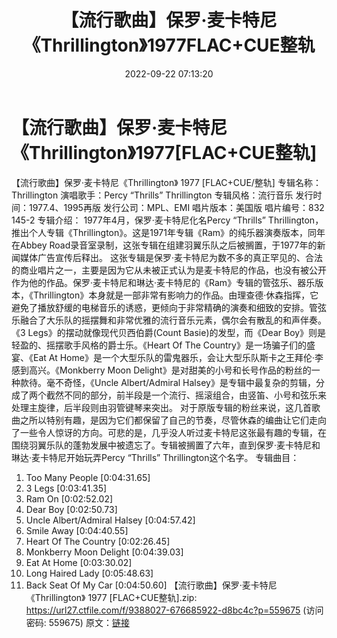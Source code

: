 ﻿---
title: 【流行歌曲】保罗·麦卡特尼《Thrillington》1977FLAC+CUE整轨
date: 2022-09-22 07:13:20
categories: 外语音乐
tags: 外语音乐
---
# 【流行歌曲】保罗·麦卡特尼《Thrillington》1977[FLAC+CUE整轨]

【流行歌曲】保罗·麦卡特尼《Thrillington》 1977 [FLAC+CUE/整轨]
专辑名称：Thrillington
演唱歌手：Percy “Thrills” Thrillington
专辑风格：流行音乐
发行时间：1977.4、1995再版
发行公司：MPL、EMI
唱片版本：美国版
唱片编号：832 145-2
专辑介绍：
1977年4月，保罗·麦卡特尼化名Percy “Thrills”
Thrillington，推出个人专辑《Thrillington》。这是1971年专辑《Ram》的纯乐器演奏版本，同年在Abbey
Road录音室录制，这张专辑在组建羽翼乐队之后被搁置，于1977年的新闻媒体广告宣传后释出。
这张专辑是保罗·麦卡特尼为数不多的真正罕见的、合法的商业唱片之一，主要是因为它从未被正式认为是麦卡特尼的作品，也没有被公开作为他的作品。保罗·麦卡特尼和琳达·麦卡特尼的《Ram》专辑的管弦乐、器乐版本，《Thrillington》本身就是一部非常有影响力的作品。由理查德·休森指挥，它避免了播放舒缓的电梯音乐的诱惑，更倾向于非常精确的演奏和细致的安排。管弦乐融合了大乐队的摇摆舞和非常优雅的流行音乐元素，偶尔会有散乱的和声伴奏。
《3 Legs》的摆动就像现代贝西伯爵(Count Basie)的发型，而《Dear
Boy》则是轻盈的、摇摆歌手风格的爵士乐。《Heart Of The Country》是一场骗子们的盛宴、《Eat At
Home》是一个大型乐队的雷鬼器乐，会让大型乐队斯卡之王拜伦·李感到高兴。《Monkberry Moon
Delight》是对甜美的小号和长号作品的粉丝的一种款待。毫不奇怪，《Uncle Albert/Admiral
Halsey》是专辑中最复杂的剪辑，分成了两个截然不同的部分，前半段是一个流行、摇滚组合，由竖笛、小号和弦乐来处理主旋律，后半段则由羽管键琴来突出。
对于原版专辑的粉丝来说，这几首歌曲之所以特别有趣，是因为它们都保留了自己的节奏，尽管休森的编曲让它们走向了一些令人惊讶的方向。可悲的是，几乎没人听过麦卡特尼这张最有趣的专辑，在围绕羽翼乐队的蓬勃发展中被遗忘了。专辑被搁置了六年，直到保罗·麦卡特尼和琳达·麦卡特尼开始玩弄Percy
“Thrills” Thrillington这个名字。
专辑曲目：
01. Too Many People
[0:04:31.65]
02. 3 Legs
[0:03:41.35]
03. Ram On
[0:02:52.02]
04. Dear Boy
[0:02:50.73]
05. Uncle Albert/Admiral Halsey
[0:04:57.42]
06. Smile Away
[0:04:40.55]
07. Heart Of The Country
[0:02:26.45]
08. Monkberry Moon Delight
[0:04:39.03]
09. Eat At Home
[0:03:30.02]
10. Long Haired Lady
[0:05:48.63]
11. Back Seat Of My Car
[0:04:50.60]
【流行歌曲】保罗·麦卡特尼《Thrillington》 1977
[FLAC+CUE整轨].zip: https://url27.ctfile.com/f/9388027-676685922-d8bc4c?p=559675
(访问密码: 559675)
原文：[链接](https://blog.sina.com.cn/s/blog_1647c7e7601030zjg.html)